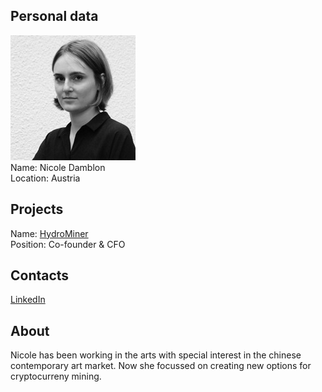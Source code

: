 ## Personal data
![nicole damblon photo](photo/nicole_damblon.jpg)  
Name:   Nicole Damblon  
Location: Austria  
## Projects 
Name: [HydroMiner](../projects/hydrominer.md)  
Position: Co-founder & CFO   
## Contacts
[LinkedIn](https://www.linkedin.com/in/nicole-damblon-80b3/)      
## About
Nicole has been working in the arts with special interest in the chinese contemporary art market. 
Now she focussed on creating new options for cryptocurreny mining.
